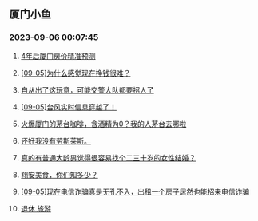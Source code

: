 ## 厦门小鱼 
### 2023-09-06 00:07:45

1. [4年后厦门房价精准预测](http://bbs.xmfish.com/read-htm-tid-18066386.html)

2. [[09-05]为什么感觉现在挣钱很难？](http://bbs.xmfish.com/read-htm-tid-18066551.html)

3. [自从出了这玩意，可能交警大队都要招人了](http://bbs.xmfish.com/read-htm-tid-18066697.html)

4. [[09-05]台风实时信息穿越了！](http://bbs.xmfish.com/read-htm-tid-18066398.html)

5. [火爆厦门的茅台咖啡，含酒精为0？我的人茅台去哪啦](http://bbs.xmfish.com/read-htm-tid-18066425.html)

6. [还好我没有劳斯莱斯。](http://bbs.xmfish.com/read-htm-tid-18066632.html)

7. [真的有普通大龄男觉得很容易找个二三十岁的女性结婚？](http://bbs.xmfish.com/read-htm-tid-18066432.html)

8. [翔安美食，你们知多少？](http://bbs.xmfish.com/read-htm-tid-18066649.html)

9. [[09-05]现在电信诈骗真是无孔不入，出租一个房子居然也能招来电信诈骗](http://bbs.xmfish.com/read-htm-tid-18066444.html)

10. [退休  旅游](http://bbs.xmfish.com/read-htm-tid-18066403.html)

